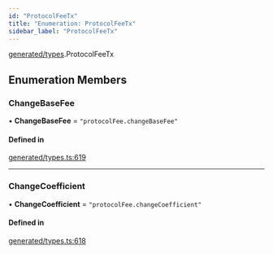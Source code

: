 ```yaml
---
id: "ProtocolFeeTx"
title: "Enumeration: ProtocolFeeTx"
sidebar_label: "ProtocolFeeTx"
---
```


[generated/types](../../../../modules/Generated/Types/Types.md).ProtocolFeeTx

## Enumeration Members

### ChangeBaseFee

• **ChangeBaseFee** = ``"protocolFee.changeBaseFee"``

#### Defined in

[generated/types.ts:619](https://github.com/PolymeshAssociation/polymesh-sdk/blob/372a67e5d/src/generated/types.ts#L619)

___

### ChangeCoefficient

• **ChangeCoefficient** = ``"protocolFee.changeCoefficient"``

#### Defined in

[generated/types.ts:618](https://github.com/PolymeshAssociation/polymesh-sdk/blob/372a67e5d/src/generated/types.ts#L618)
